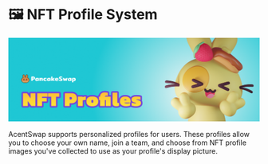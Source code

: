 # 🖼 NFT Profile System

![](../../.gitbook/assets/nft-profiles-header.png)

AcentSwap supports personalized profiles for users. These profiles allow you to choose your own name, join a team, and choose from NFT profile images you've collected to use as your profile's display picture.
